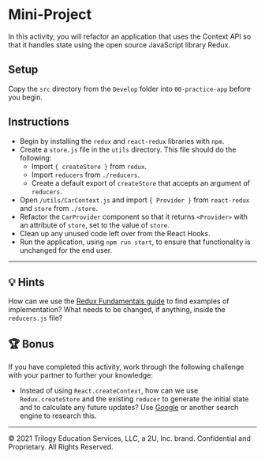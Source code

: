 # Mini-Project

In this activity, you will refactor an application that uses the Context API so that it handles state using the open source JavaScript library Redux.

## Setup

Copy the `src` directory from the `Develop` folder into `00-practice-app` before you begin.

## Instructions

- Begin by installing the `redux` and `react-redux` libraries with `npm`.
- Create a `store.js` file in the `utils` directory. This file should do the following:
  - Import `{ createStore }` from `redux`.
  - Import `reducers` from `./reducers`.
  - Create a default export of `createStore` that accepts an argument of `reducers`.
- Open `/utils/CarContext.js` and import `{ Provider }` from `react-redux` and `store` from `./store`.
- Refactor the `CarProvider` component so that it returns `<Provider>` with an attribute of `store`, set to the value of `store`.
- Clean up any unused code left over from the React Hooks.
- Run the application, using `npm run start`, to ensure that functionality is unchanged for the end user.

---

## :bulb: Hints

How can we use the [Redux Fundamentals guide](https://redux.js.org/tutorials/fundamentals/part-1-overview) to find examples of implementation?
What needs to be changed, if anything, inside the `reducers.js` file?

## :trophy: Bonus

If you have completed this activity, work through the following challenge with your partner to further your knowledge:

- Instead of using `React.createContext`, how can we use `Redux.createStore` and the existing `reducer` to generate the initial state and to calculate any future updates?
  Use [Google](https://www.google.com) or another search engine to research this.

---

© 2021 Trilogy Education Services, LLC, a 2U, Inc. brand. Confidential and Proprietary. All Rights Reserved.
